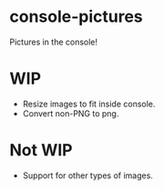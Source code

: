 # console-pictures
Pictures in the console!

# WIP
* Resize images to fit inside console.
* Convert non-PNG to png.

# Not WIP
* Support for other types of images.